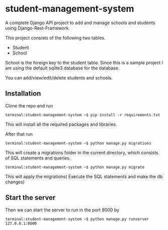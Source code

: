 # student-management-system
A complete Django API project to add and manage schools and students using Django-Rest-Framework.

This project consists of the following two tables.

* Student
* School

School is the foreign key to the student table. Since this is a sample project I am using the default sqlite3 database 
for the database.

You can add/view/edit/delete students and schools.

## Installation

Clone the repo and run

```console
terminal:student-management-system ~$ pip install -r requirements.txt
```

This will install all the required packages and libraries.
 
 After that run
 
```console
terminal:student-management-system ~$ python manage.py migrations
```

This will create a migrations folder in the current directory, which consists of SQL statements and queries.

```console
terminal:student-management-system ~$ python manage.py migrate
```

This will apply the migrations( Execute the SQL statements and make the db changes)


## Start the server

Then we can start the server to run in the port 8000 by

 ```console
terminal:student-management-system ~$ python manage.py runserver 127.0.0.1:8000
```
